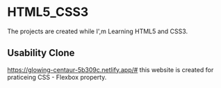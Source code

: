 # HTML5_CSS3
The projects are created while I',m Learning HTML5 and CSS3.

## Usability Clone 
https://glowing-centaur-5b309c.netlify.app/#
this website is created for praticeing CSS - Flexbox property.
